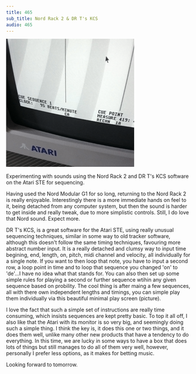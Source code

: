 ```yaml
---
title: 465
sub_title: Nord Rack 2 & DR T's KCS
audio: 465
---
```


![Image](/assets/img/snd465.png)

Experimenting with sounds using the Nord Rack 2 and DR T's KCS software on the Atari STE for sequencing.

Having used the Nord Modular G1 for so long, returning to the Nord Rack 2 is really enjoyable. Interestingly there is a more immediate hands on feel to it, being detached from any computer system, but then the sound is harder to get inside and really tweak, due to more simplistic controls. Still, I do love that Nord sound. Expect more.

DR T's KCS, is a great software for the Atari STE, using really unusual sequencing techniques, similar in some way to old tracker software, although this doesn't follow the same timing techniques, favouring more abstract number input. It is a really detached and clumsy way to input time begining, end, length, on, pitch, midi channel and velocity, all individually for a single note. If you want to then loop that note, you have to input a second row, a loop point in time and to loop that sequence you changed 'on' to 'de'…I have no idea what that stands for. You can also then set up some simple rules for playing a second or further sequence wtihin any given sequence based on probility. The cool thing is after maing a few sequences, all with there own independent lengths and timings, you can simple play them individually via this beautiful minimal play screen (picture).

I love the fact that such a simple set of instructions are really time consuming, which insists sequences are kept pretty basic. To top it all off, I also like that the Atari with its monitor is so very big, and seemingly doing such a simple thing. I think the key is, it does this one or two things, and it does them well, unlike many other new products that have a tendency to do everything. In this time, we are lucky in some ways to have a box that does lots of things but still manages to do all of them very well, however, personally I prefer less options, as it makes for betting music.

Looking forward to tomorrow.